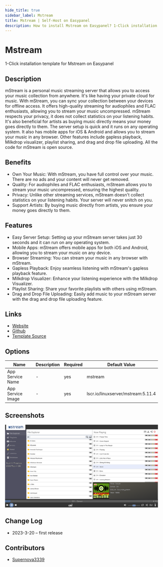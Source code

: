 ```yaml
---
hide_title: true
sidebar_label: Mstream
title: Mstream | Self-Host on Easypanel
description: How to install Mstream on Easypanel? 1-Click installation template for Mstream on Easypanel
---
```


<!-- generated -->

# Mstream

1-Click installation template for Mstream on Easypanel

## Description

mStream is a personal music streaming server that allows you to access your music collection from anywhere. It&#39;s like having your private cloud for music. With mStream, you can sync your collection between your devices for offline access. It offers high-quality streaming for audiophiles and FLAC enthusiasts, allowing you to stream your music uncompressed. mStream respects your privacy, it does not collect statistics on your listening habits. It&#39;s also beneficial for artists as buying music directly means your money goes directly to them. The server setup is quick and it runs on any operating system. It also has mobile apps for iOS &amp; Android and allows you to stream your music in any browser. Other features include gapless playback, Milkdrop visualizer, playlist sharing, and drag and drop file uploading. All the code for mStream is open source.

## Benefits

- Own Your Music: With mStream, you have full control over your music. There are no ads and your content will never get removed.
- Quality: For audiophiles and FLAC enthusiasts, mStream allows you to stream your music uncompressed, ensuring the highest quality.
- Privacy: Unlike other streaming services, mStream doesn't collect statistics on your listening habits. Your server will never snitch on you.
- Support Artists: By buying music directly from artists, you ensure your money goes directly to them.

## Features

- Easy Server Setup: Setting up your mStream server takes just 30 seconds and it can run on any operating system.
- Mobile Apps: mStream offers mobile apps for both iOS and Android, allowing you to stream your music on any device.
- Browser Streaming: You can stream your music in any browser with mStream.
- Gapless Playback: Enjoy seamless listening with mStream's gapless playback feature.
- Milkdrop Visualizer: Enhance your listening experience with the Milkdrop Visualizer.
- Playlist Sharing: Share your favorite playlists with others using mStream.
- Drag and Drop File Uploading: Easily add music to your mStream server with the drag and drop file uploading feature.

## Links

- [Website](https://mstream.io)
- [Github](https://github.com/IrosTheBeggar/mStream)
- [Template Source](https://github.com/easypanel-io/templates/tree/main/templates/mstream)

## Options

Name | Description | Required | Default Value
-|-|-|-
App Service Name | - | yes | mstream
App Service Image | - | yes | lscr.io/linuxserver/mstream:5.11.4

## Screenshots

![Mstream Screenshot](./assets/screenshot.png)

## Change Log

- 2023-3-20 – first release

## Contributors

- [Supernova3339](https://github.com/Supernova3339)
